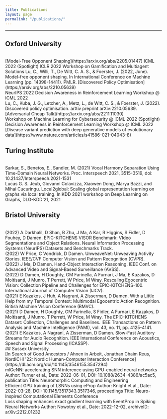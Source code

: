 ```yaml
---
title: Publications
layout: page
permalink: "/publications/"
---
```



------------

## Oxford University
<br>
[Model-Free Opponent Shaping](https://arxiv.org/abs/2205.01447)  
ICML 2022 (Spotlight) 
ICLR 2022 Workshop on Gamification and Multiagent Solutions  
Lu, C., Willi, T., De Witt, C. A. S., & Foerster, J. (2022, June). Model-free opponent shaping. In International Conference on Machine Learning (pp. 14398-14411). PMLR.  
[Discovered Policy Optimisation](https://arxiv.org/abs/2210.05639) <br>
NeurIPS 2022 
Decision Awareness in Reinforcement Learning Workshop @ ICML 2022
<br>
Lu, C., Kuba, J. G., Letcher, A., Metz, L., de Witt, C. S., & Foerster, J. (2022). Discovered policy optimisation. arXiv preprint arXiv:2210.05639. 
<br>
[Adversarial Cheap Talk](https://arxiv.org/abs/2211.11030)
<br>
Workshop on Machine Learning for Cybersecurity @ ICML 2022 (Spotlight) 
<br>
Decision Awareness in Reinforcement Learning Workshop @ ICML 2022
<br>
[Disease variant prediction with deep generative models of evolutionary data](https://www.nature.com/articles/s41586-021-04043-8) 


## Turing Institute
<br>
Sarkar, S., Benetos, E., Sandler, M. (2021) Vocal Harmony Separation Using Time-Domain Neural Networks. Proc. Interspeech 2021, 3515-3519, doi: 10.21437/Interspeech.2021-1531 
<br>
Lucas G. S. Jeub, Giovanni Colavizza, Xiaowen Dong, Marya Bazzi, and Mihai Cucuringu. Local2global: Scaling global representation learning on graphs via local training. In KDD 2021 workshop on Deep Learning on Graphs, DLG-KDD'21, 2021
<br>

## Bristol University 
<br>
(2022) A Darkhalil, D Shan, B Zhu, J Ma, A Kar, R Higgins, S Fidler, D Fouhey, D Damen. EPIC-KITCHENS VISOR Benchmark: VIdeo Segmentations and Object Relations. Neural Information Processing Systems (NeurIPS) Datasets and Benchmarks Track.
<br>
(2022) W Price, C Vondrick, D Damen. UnweaveNet: Unweaving Activity Stories. IEEE/CVF Computer Vision and Pattern Recognition (CVPR).  
<br>
(2022) J Ma, D Damen. Hand-Object Interaction Reasoning. IEEE Conf. on Advanced Video and Signal-Based Surveillance (AVSS). 
<br>
(2022) D Damen, H Doughty, GM Farinella, A Furnari, J Ma, E Kazakos, D Moltisanti, J Munro, T Perrett, W Price, M Wray. Rescaling Egocentric Vision: Collection Pipeline and Challenges for EPIC-KITCHENS-100. International Journal of Computer Vision (IJCV). 
<br>
(2021) E Kazakos, J Huh, A Nagrani, A Zisserman, D Damen. With a Little Help from my Temporal Context: Multimodal Egocentric Action Recognition. British Machine Vision Conference (BMVC). 
<br>
(2021) D Damen, H Doughty, GM Farinella, S Fidler, A Furnari, E Kazakos, D Moltisanti, J Munro, T Perrett, W Price, M Wray. The EPIC-KITCHENS Dataset: Collection, Challenges and Baselines. IEEE Transactions on Pattern Analysis and Machine Intelligence (PAMI), vol. 43, no. 11, pp. 4125-4141. 
<br>
(2021) E Kazakos, A Nagrani, A Zisserman, D Damen. Slow-Fast Auditory Streams for Audio Recognition. IEEE International Conference on Acoustics, Speech and Signal Processing (ICASSP). 
<br>
## Sussex University 
<br>
[In Search of Good Ancestors / Ahnen in Arbeit, Jonathan Chaim Reus, NordiCHI '22: Nordic Human-Computer Interaction Conference](https://dl.acm.org/doi/10.1145/3546155.3547294) 
<br>
mlGeNN: accelerating SNN inference using GPU-enabled neural networks Author: Turner et al., Date: 2022-06-01, DOI: 10.1088/2634-4386/ac5ac5, publication Title: Neuromorphic Computing and Engineering 
<br>
Efficient GPU training of LSNNs using eProp Author: Knight et al., Date: 2022-03-28, DOI: 10.1145/3517343.3517346, proceedings Title: Neuro-Inspired Computational Elements Conference 
<br>
Loss shaping enhances exact gradient learning with EventProp in Spiking Neural Networks Author: Nowotny et al., Date: 2022-12-02, archiveID: arXiv:2212.01232 
<br>
